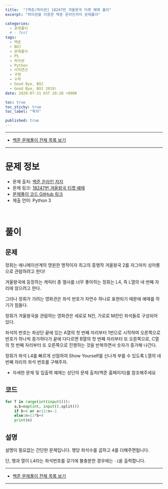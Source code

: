 ```yaml
---
title:  "[백준/파이썬] 18247번 겨울왕국 티켓 예매 풀이"
excerpt: "파이썬을 이용한 백준 온라인저지 문제풀이"

categories:
  - 문제풀이
  # - Test
tags:
  - 백준
  - BOJ
  - 문제풀이
  - PS
  - 파이썬
  - Python
  - 사칙연산
  - 구현
  - 수학
  - Good Bye, BOJ
  - Good Bye, BOJ 2019!
date: 2020-07-31 KST 20:28 +0900

toc: true
toc_sticky: true
toc_label: "목차"

published: true
---
```


- - -

 - [백준 문제풀이 전체 목록 보기](/boj)

- - -

# 문제 정보
 - 문제 출처: [백준 온라인 저지](http://boj.kr/)
 - 문제 링크: [18247번 겨울왕국 티켓 예매](https://www.acmicpc.net/problem/18247)
 - [문제풀이 코드 GitHub 링크](https://github.com/NeoMindStd/CodingLife)
 - 제출 언어: Python 3
 
 <br>

# 풀이

## 문제

정휘는 애니메이션계의 영원한 명작이자 최고의 흥행작 겨울왕국 2를 자그마치 싱어롱으로 관람하려고 한다!

겨울왕국에 등장하는 캐릭터 중 엘사를 너무 좋아하는 정휘는 L4, 즉 L열의 네 번째 자리에 앉으려고 한다.

그러나 정휘가 가려는 영화관은 좌석 번호가 자연수 하나로 표현되기 때문에 예매를 하기가 힘들다.

정휘가 겨울왕국을 관람하는 영화관은 세로로 N칸, 가로로 M칸인 좌석들로 구성되어 있다. 

좌석의 번호는 좌상단 끝에 있는 A열의 첫 번째 자리부터 1번으로 시작하여 오른쪽으로 번호가 하나씩 증가하다가 끝에 다다르면 B열의 첫 번째 자리부터 또 오른쪽으로, C열의 첫 번째 자리부터 또 오른쪽으로 진행하는 것을 반복하면서 숫자가 증가해 나간다.

정휘가 좌석 L4를 빠르게 선점하여 Show Yourself를 신나게 부를 수 있도록 L열의 네 번째 자리의 좌석 번호를 구해주자.

* 자세한 문제 및 입출력 예제는 상단의 문제 출처(백준 홈페이지)를 참조해주세요

## 코드

```python
for T in range(int(input())):
    a,b=map(int, input().split())
    if b<4 or a<12:n=-1
    else:n=11*b+4
    print(n)
```

## 설명

설명이 필요없는 간단한 문제입니다. 행당 좌석수를 곱하고 4를 더해주면됩니다.

단, 행과 열이 L4라는 좌석번호를 갖기에 불충분한 경우에는 `-1`을 출력합니다.



- - -

 - [백준 문제풀이 전체 목록 보기](/boj)

- - -